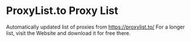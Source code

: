 # ProxyList.to Proxy List
Automatically updated list of proxies from https://proxylist.to/
For a longer list, visit the Website and download it for free there.
